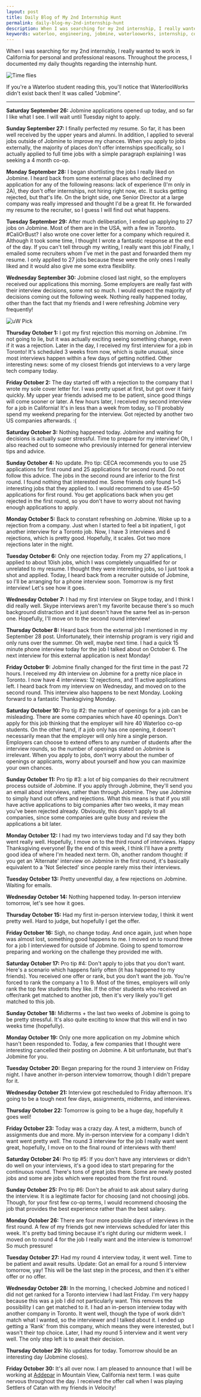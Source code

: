 ```yaml
---
layout: post
title: Daily Blog of My 2nd Internship Hunt
permalink: daily-blog-my-2nd-internship-hunt
description: When I was searching for my 2nd internship, I really wanted to work in California for personal and professional reasons. Throughout the process, I documented my daily thoughts regarding the internship hunt.
keywords: waterloo, engineering, jobmine, waterlooworks, internship, co-op, california, interview, cali, or, bust
---
```


When I was searching for my 2nd internship, I really wanted to work in California for personal and professional reasons. Throughout the process, I documented my daily thoughts regarding the internship hunt.

![Time flies](/assets/rejection.png)

<!--more-->

If you're a Waterloo student reading this, you'll notice that WaterlooWorks didn't exist back then! It was called "Jobmine".

---

**Saturday September 26:** Jobmine applications opened up today, and so far I like what I see. I will wait until Tuesday night to apply.

**Sunday September 27:** I finally perfected my resume. So far, it has been well received by the upper years and alumni. In addition, I applied to several jobs outside of Jobmine to improve my chances. When you apply to jobs externally, the majority of places don't offer internships specifically, so I actually applied to full time jobs with a simple paragraph explaining I was seeking a 4 month co-op.

**Monday September 28:** I began shortlisting the jobs I really liked on Jobmine. I heard back from some external places who declined my application for any of the following reasons: lack of experience (I'm only in 2A), they don't offer internships, not hiring right now, etc. It sucks getting rejected, but that's life. On the bright side, one Senior Director at a large company was really impressed and thought I'd be a great fit. He forwarded my resume to the recruiter, so I guess I will find out what happens.

**Tuesday September 29:** After much deliberation, I ended up applying to 27 jobs on Jobmine. Most of them are in the USA, with a few in Toronto. #CaliOrBust? I also wrote one cover letter for a company which required it. Although it took some time, I thought I wrote a fantastic response at the end of the day. If you can't tell through my writing, I really want this job! Finally, I emailed some recruiters whom I've met in the past and forwarded them my resume. I only applied to 27 jobs because these were the only ones I really liked and it would also give me some extra flexibility.

**Wednesday September 30:** Jobmine closed last night, so the employers received our applications this morning. Some employers are really fast with their interview decisions, some not so much. I would expect the majority of decisions coming out the following week. Nothing really happened today, other than the fact that my friends and I were refreshing Jobmine very frequently!

![uW Pick](/assets/uWPick.png)

**Thursday October 1:** I got my first rejection this morning on Jobmine. I'm not going to lie, but it was actually exciting seeing something change, even if it was a rejection. Later in the day, I received my first interview for a job in Toronto! It's scheduled 3 weeks from now, which is quite unusual, since most interviews happen within a few days of getting notified. Other interesting news: some of my closest friends got interviews to a very large tech company today.

**Friday October 2:** The day started off with a rejection to the company that I wrote my sole cover letter for. I was pretty upset at first, but got over it fairly quickly. My upper year friends advised me to be patient, since good things will come sooner or later. A few hours later, I received my second interview for a job in California! It's in less than a week from today, so I'll probably spend my weekend preparing for the interview. Got rejected by another two US companies afterwards. :(

**Saturday October 3:** Nothing happened today. Jobmine and waiting for decisions is actually super stressful. Time to prepare for my interview! Oh, I also reached out to someone who previously interned for general interview tips and advice.

**Sunday October 4:** No update. Pro tip: CECA recommends you to use 25 applications for first round and 25 applications for second round. Do not follow this advice. The jobs in the second round are inferior to the first round. I found nothing that interested me. Some friends only found 1~5 interesting jobs that they applied to. I would recommend to use 45~50 applications for first round. You get applications back when you get rejected in the first round, so you don't have to worry about not having enough applications to apply.

**Monday October 5:** Back to constant refreshing on Jobmine. Woke up to a rejection from a company. Just when I started to feel a bit inpatient, I got another interview for a Toronto job. Now, I have 3 interviews and 6 rejections, which is pretty good. Hopefully, it scales. Got two more rejections later in the night.

**Tuesday October 6:** Only one rejection today. From my 27 applications, I applied to about 10ish jobs, which I was completely unqualified for or unrelated to my resume. I thought they were interesting jobs, so I just took a shot and applied. Today, I heard back from a recruiter outside of Jobmine, so I'll be arranging for a phone interview soon. Tomorrow is my first interview! Let's see how it goes.

**Wednesday October 7:** I had my first interview on Skype today, and I think I did really well. Skype interviews aren't my favorite because there's so much background distraction and it just doesn't have the same feel as in-person one. Hopefully, I'll move on to the second round interview!


**Thursday October 8:** Heard back from the external job I mentioned in my September 28 post. Unfortunately, their internship program is very rigid and only runs over the summer. Oh well, maybe next time. I had a quick 15 minute phone interview today for the job I talked about on October 6. The next interview for this external application is next Monday!

**Friday October 9:** Jobmine finally changed for the first time in the past 72 hours. I received my 4th interview on Jobmine for a pretty nice place in Toronto. I now have 4 interviews: 12 rejections, and 11 active applications left. I heard back from my interview on Wednesday, and moved on to the second round. This interview also happens to be next Monday. Looking forward to a fantastic Thanksgiving Monday.

**Saturday October 10:** Pro tip #2: the number of openings for a job can be misleading. There are some companies which have 40 openings. Don't apply for this job thinking that the employer will hire 40 Waterloo co-op students. On the other hand, if a job only has one opening, it doesn't necessarily mean that the employer will only hire a single person. Employers can choose to extend offers to any number of students after the interview rounds, so the number of openings stated on Jobmine is irrelevant. When you apply to jobs, don't worry about the number of openings or applicants, worry about yourself and how you can maximize your own chances.

**Sunday October 11:** Pro tip #3: a lot of big companies do their recruitment process outside of Jobmine. If you apply through Jobmine, they'll send you an email about interviews, rather than through Jobmine. They use Jobmine to simply hand out offers and rejections. What this means is that if you still have active applications to big companies after two weeks, it may mean you've been rejected already. Obviously, this doesn't apply to all companies, since some companies are quite busy and review the applications a bit later.

**Monday October 12:** I had my two interviews today and I'd say they both went really well. Hopefully, I move on to the third round of interviews. Happy Thanksgiving everyone! By the end of this week, I think I'll have a pretty good idea of where I'm headed next term. Oh, another random thought: if you get an 'Alternate' interview on Jobmine in the first round, it's basically equivalent to a 'Not Selected' since people rarely miss their interviews.

**Tuesday October 13:** Pretty uneventful day, a few rejections on Jobmine. Waiting for emails.

**Wednesday October 14:** Nothing happened today. In-person interview tomorrow, let's see how it goes.

**Thursday October 15:** Had my first in-person interview today, I think it went pretty well. Hard to judge, but hopefully I get the offer.

**Friday October 16:** Sigh, no change today. And once again, just when hope was almost lost, something good happens to me. I moved on to round three for a job I interviewed for outside of Jobmine. Going to spend tomorrow preparing and working on the challenge they provided me with.

**Saturday October 17:** Pro tip #4: Don't apply to jobs that you don't want. Here's a scenario which happens fairly often (it has happened to my friends). You received one offer or rank, but you don't want the job. You're forced to rank the company a 1 to 9. Most of the times, employers will only rank the top few students they like. If the other students who received an offer/rank get matched to another job, then it's very likely you'll get matched to this job.

**Sunday October 18:** Midterms + the last two weeks of Jobmine is going to be pretty stressful. It's also quite exciting to know that this will end in two weeks time (hopefully).

**Monday October 19:** Only one more application on my Jobmine which hasn't been responded to. Today, a few companies that I thought were interesting cancelled their posting on Jobmine. A bit unfortunate, but that's Jobmine for you.

**Tuesday October 20:** Began preparing for the round 3 interview on Friday night. I have another in-person interview tomorrow, though I didn't prepare for it.

**Wednesday October 21:** Interview got rescheduled to Friday afternoon. It's going to be a tough next few days, assignments, midterms, and interviews.

**Thursday October 22:** Tomorrow is going to be a huge day, hopefully it goes well!

**Friday October 23:** Today was a crazy day. A test, a midterm, bunch of assignments due and more. My in-person interview for a company I didn't want went pretty *well*. The round 3 interview for the job I really want went great, hopefully, I move on to the final round of interviews with them!

**Saturday October 24:** Pro tip #5: If you don't have any interviews or didn't do well on your interviews, it's a good idea to start preparing for the continuous round. There's tons of great jobs there. Some are newly posted jobs and some are jobs which were reposted from the first round.

**Sunday October 25:** Pro tip #6: Don't be afraid to ask about salary during the interview. It is a legitimate factor for choosing (and not choosing) jobs. Though, for your first few co-op terms, I would recommend choosing the job that provides the best experience rather than the best salary.

**Monday October 26:** There are four more possible days of interviews in the first round. A few of my friends got new interviews scheduled for later this week. It's pretty bad timing because it's right during our midterm week. I moved on to round 4 for the job I really want and the interview is tomorrow! So much pressure!

**Tuesday October 27:** Had my round 4 interview today, it went well. Time to be patient and await results. Update: Got an email for a round 5 interview tomorrow, yay! This will be the last step in the process, and then it's either offer or no offer.

**Wednesday October 28:** In the morning, I checked Jobmine and noticed I did not get ranked for a Toronto interview I had last Friday. I'm very happy because this was a job I did not particularly want. This removes the possibility I can get matched to it. I had an in-person interview today with another company in Toronto. It went well, though the type of work didn't match what I wanted, so the interviewer and I talked about it. I ended up getting a 'Rank' from this company, which means they were interested, but I wasn't their top choice. Later, I had my round 5 interview and it went very well. The only step left is to await their decision.

**Thursday October 29:** No updates for today. Tomorrow should be an interesting day (Jobmine closes).

**Friday October 30:** It's all over now. I am pleased to announce that I will be working at [Addepar](https://www.addepar.com/) in Mountain View, California next term. I was quite nervous throughout the day. I received the offer call when I was playing Settlers of Catan with my friends in Velocity! 
